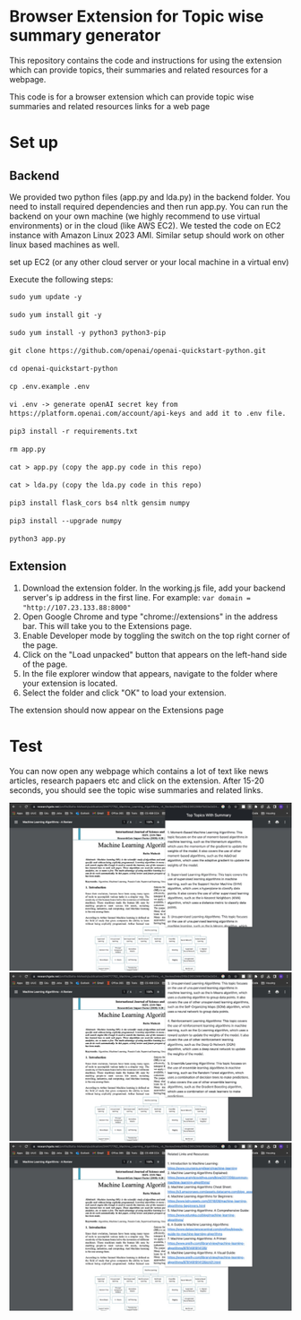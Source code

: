 # Browser Extension for Topic wise summary generator
This repository contains the code and instructions for using the extension which can provide topics, their summaries and related resources for a webpage.

This code is for a browser extension which can provide topic wise summaries and related resources links for a web page

# Set up

## Backend

We provided two python files (app.py and lda.py) in the backend folder. You need to install required dependencies and then run app.py. You can run the backend on your own machine (we highly recommend to use virtual environments) or in the cloud (like AWS EC2). We tested the code on EC2 instance with Amazon Linux 2023 AMI. Similar setup should work on other linux based machines as well.

set up EC2 (or any other cloud server or your local machine in a virtual env)

Execute the following steps:

```
sudo yum update -y

sudo yum install git -y

sudo yum install -y python3 python3-pip

git clone https://github.com/openai/openai-quickstart-python.git

cd openai-quickstart-python

cp .env.example .env

vi .env -> generate openAI secret key from https://platform.openai.com/account/api-keys and add it to .env file.

pip3 install -r requirements.txt

rm app.py

cat > app.py (copy the app.py code in this repo)

cat > lda.py (copy the lda.py code in this repo)

pip3 install flask_cors bs4 nltk gensim numpy

pip3 install --upgrade numpy

python3 app.py
```

## Extension

1. Download the extension folder. In the working.js file, add your backend server's ip address in the first line. For example: ```var domain = "http://107.23.133.88:8000"```
2. Open Google Chrome and type "chrome://extensions" in the address bar. This will take you to the Extensions page.
3. Enable Developer mode by toggling the switch on the top right corner of the page.
4. Click on the "Load unpacked" button that appears on the left-hand side of the page.
5. In the file explorer window that appears, navigate to the folder where your extension is located.
6. Select the folder and click "OK" to load your extension.

The extension should now appear on the Extensions page

# Test
You can now open any webpage which contains a lot of text like news articles, research papaers etc and click on the extension. After 15-20 seconds, you should see the topic wise summaries and related links.

![Image 1](images/image1.jpeg)
![Image 2](images/image2.jpeg)
![Image 3](images/image3.jpeg)
